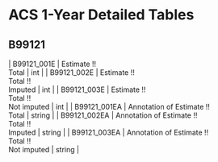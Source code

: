 # ACS 1-Year Detailed Tables

## B99121

| B99121_001E | Estimate !!<br>Total | int |
| B99121_002E | Estimate !!<br>Total !!<br>Imputed | int |
| B99121_003E | Estimate !!<br>Total !!<br>Not imputed | int |
| B99121_001EA | Annotation of Estimate !!<br>Total | string |
| B99121_002EA | Annotation of Estimate !!<br>Total !!<br>Imputed | string |
| B99121_003EA | Annotation of Estimate !!<br>Total !!<br>Not imputed | string |

